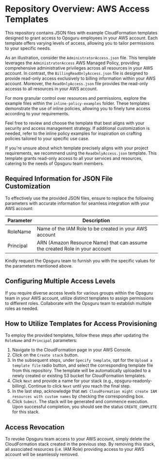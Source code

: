# Repository Overview: AWS Access Templates

This repository contains JSON files with example CloudFormation templates designed to grant access to Opsguru employees in your AWS account. Each template offers varying levels of access, allowing you to tailor permissions to your specific needs.

As an illustration, consider the `AdministratorAccess.json` file. This template leverages the `AdministratorAccess` AWS Managed Policy, providing comprehensive administrative privileges across all resources in your AWS account. In contrast, the `BillingReadOnlyAccess.json` file is designed to provide read-only access exclusively to billing information within your AWS account. Moreover, the `ReadOnlyAccess.json` file provides the read-only accesss to all resources in your AWS account. 

For more granular control over resources and permissions, explore the example files within the `inline-policy-examples` folder. These templates demonstrate the use of inline policies, allowing you to finely tune access according to your requirements.

Feel free to review and choose the template that best aligns with your security and access management strategy. If additional customization is needed, refer to the inline policy examples for inspiration on crafting policies tailored to your specific use case.

If you're unsure about which template precisely aligns with your project requirements, we recommend using the `ReadOnlyAccess.json` template. This template grants read-only access to all your services and resources, catering to the needs of Opsguru team members.

## Required Information for JSON File Customization

To effectively use the provided JSON files, ensure to replace the following parameters with accurate information for seamless integration with your AWS account:

Parameter  | Description
---------  | -----------
RoleName   | Name of the IAM Role to be created in your AWS account
Principal  | ARN (Amazon Resource Name) that can assume the created Role in your account


Kindly request the Opsguru team to furnish you with the specific values for the parameters mentioned above.

## Configuring Multiple Access Levels 

If you require diverse access levels for various groups within the Opsguru team in your AWS account, utilize distinct templates to assign permissions to different roles. Collaborate with the Opsguru team to establish multiple roles as needed.

## How to Utilize Templates for Access Provisioning

To employ the provided templates, follow these steps after updating the `RoleName` and `Principal` parameters:

1. Navigate to the CloudFormation page in your AWS Console.
2. Click on the `Create stack` button.
3. In the subsequent steps, under `Specify template`, opt for the `Upload a template file` radio button, and select the corresponding template file from this repository. The template will be automatically uploaded to a newly created or existing S3 bucket for CloudFormation templates.
4. Click `Next` and provide a name for your stack (e.g., opsguru-readonly-billing). Continue to click `Next` until you reach the final step.
5. In the last step, acknowledge that `AWS CloudFormation might create IAM resources with custom names` by checking the corresponding box.
6. Click `Submit`. The stack will be generated and commence execution. Upon successful completion, you should see the status `CREATE_COMPLETE` for this stack.


## Access Revocation

To revoke Opsguru team access to your AWS account, simply delete the CloudFormation stack created in the previous step. By removing this stack, all associated resources (i.e. IAM Role) providing access to your AWS account will be seamlessly removed.